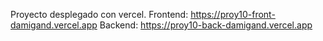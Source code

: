 Proyecto desplegado con vercel.
Frontend: https://proy10-front-damigand.vercel.app
Backend: https://proy10-back-damigand.vercel.app
